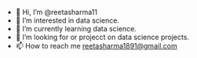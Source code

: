 - 👋 Hi, I’m @reetasharma11
- 👀 I’m interested in data science.
- 🌱 I’m currently learning data science.
- 💞️ I’m looking for or projecct on data science projects.
- 📫 How to reach me reetasharma1891@gmail.com

<!---
reetasharma11/reetasharma11 is a ✨ special ✨ repository because its `README.md` (this file) appears on your GitHub profile.
You can click the Preview link to take a look at your changes.
--->

